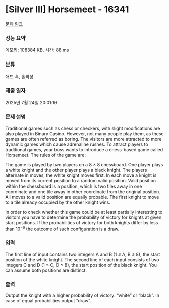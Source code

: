 # [Silver III] Horsemeet - 16341 

[문제 링크](https://www.acmicpc.net/problem/16341) 

### 성능 요약

메모리: 108384 KB, 시간: 88 ms

### 분류

애드 혹, 홀짝성

### 제출 일자

2025년 7월 24일 20:01:16

### 문제 설명

<p>Traditional games such as chess or checkers, with slight modifications are also played in Binary Casino. However, not many people play them, as these games are often referred as boring. The visitors are more attracted to more dynamic games which cause adrenaline rushes. To attract players to traditional games, your boss wants to introduce a chess-based game called Horsemeet. The rules of the game are:</p>

<p>The game is played by two players on a 8 × 8 chessboard. One player plays a white knight and the other player plays a black knight. The players alternate in moves, the white knight moves first. In each move a knight is moved from its current position to a random valid position. Valid position within the chessboard is a position, which is two tiles away in one coordinate and one tile away in other coordinate from the original position. All moves to a valid position are equally probable. The first knight to move to a tile already occupied by the other knight wins.</p>

<p>In order to check whether this game could be at least partially interesting to visitors you have to determine the probability of victory for knights at given start positions. If the probabilities of victory for both knights differ by less than 10<sup>−6</sup> the outcome of such configuration is a draw.</p>

### 입력 

 <p>The first line of input contains two integers A and B (1 ≤ A, B ≤ 8), the start position of the white knight. The second line of each input consists of two integers C and D (1 ≤ C, D ≤ 8), the start position of the black knight. You can assume both positions are distinct.</p>

### 출력 

 <p>Output the knight with a higher probability of victory: “white” or “black”. In case of equal probabilities output “draw”.</p>

